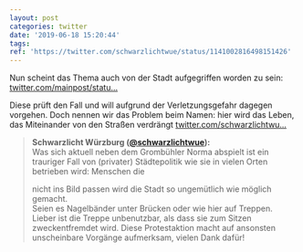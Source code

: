 ```yaml
---
layout: post
categories: twitter
date: '2019-06-18 15:20:44'
tags: 
ref: 'https://twitter.com/schwarzlichtwue/status/1141002816498151426'
---
```

Nun scheint das Thema auch von der Stadt aufgegriffen worden zu sein: [twitter.com/mainpost/statu…](https://twitter.com/mainpost/status/1140710707471634432?s=19)

Diese prüft den Fall und will aufgrund der Verletzungsgefahr dagegen vorgehen. Doch nennen wir das Problem beim Namen: hier wird das Leben, das Miteinander von den Straßen verdrängt [twitter.com/schwarzlichtwu…](https://twitter.com/schwarzlichtwue/status/1138008944423636993)
> <b>Schwarzlicht Würzburg ([@schwarzlichtwue](https://twitter.com/schwarzlichtwue)):</b>  
>Was sich aktuell neben dem Grombühler Norma abspielt ist ein trauriger Fall von (privater) Städtepolitik wie sie in vielen Orten betrieben wird: Menschen die  
>  
>nicht ins Bild passen wird die Stadt so ungemütlich wie möglich gemacht.   
>Seien es Nagelbänder unter Brücken oder wie hier auf Treppen. Lieber ist die Treppe unbenutzbar, als dass sie zum Sitzen zweckentfremdet wird. Diese Protestaktion macht auf ansonsten unscheinbare Vorgänge aufmerksam, vielen Dank dafür!  

